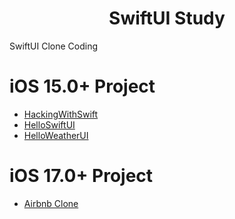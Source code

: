 <h1 align="center">
    SwiftUI Study
</h1>

SwiftUI Clone Coding

# iOS 15.0+ Project
- [HackingWithSwift](https://github.com/moonjs0113/SwiftUI_Study/tree/main/HackingWithSwift)
- [HelloSwiftUI](https://github.com/moonjs0113/SwiftUI_Study/tree/main/HelloSwiftUI)
- [HelloWeatherUI](https://github.com/moonjs0113/SwiftUI_Study/tree/main/HelloWeatherUI)

# iOS 17.0+ Project
- [Airbnb Clone](https://github.com/moonjs0113/SwiftUI_Study/tree/main/AirbnbClone)

